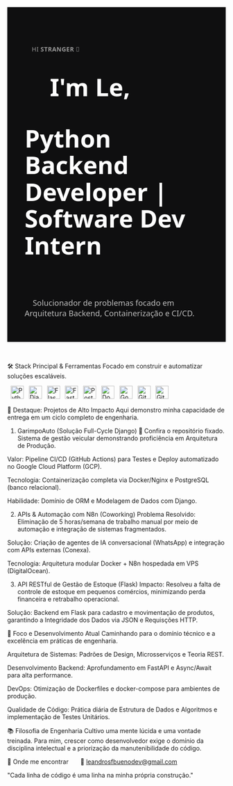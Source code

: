 <div style="font-family: 'Segoe UI', sans-serif; background-color: #0f0f10; color: #fff; padding: 40px;">

    <p style="font-size: 14px; color: #999; margin: 0 0 12px 0; letter-spacing: 0.5px;">     HI <strong>STRANGER</strong> 👋   </p>

    <h1 style="font-size: 56px; line-height: 1.1; font-weight: 700; margin: 0; color: #fff;">     I'm Le,


Python Backend Developer | Software Dev Intern   </h1>

    <div style="margin-top: 8px; font-size: 18px; color: #bbb; font-weight: 400;">     Solucionador de problemas focado em Arquitetura Backend, Containerização e CI/CD.   </div>

</div>

<div style="height: 32px;"></div>

🛠 Stack Principal & Ferramentas
Focado em construir e automatizar soluções escaláveis.

<p align="left">   <img src="https://cdn.jsdelivr.net/gh/devicons/devicon@latest/icons/python/python-original.svg" width="30" title="Python"/>   <img src="https://cdn.jsdelivr.net/gh/devicons/devicon@latest/icons/django/django-plain.svg" width="30" title="Django"/>   <img src="https://cdn.jsdelivr.net/gh/devicons/devicon@latest/icons/flask/flask-original.svg" width="30" title="Flask"/>   <img src="https://cdn.jsdelivr.net/gh/devicons/devicon@latest/icons/fastapi/fastapi-original.svg" width="30" title="FastAPI"/>   <img src="https://cdn.jsdelivr.net/gh/devicons/devicon@latest/icons/postgresql/postgresql-original.svg" width="30" title="PostgreSQL"/>   <img src="https://cdn.jsdelivr.net/gh/devicons/devicon@latest/icons/docker/docker-original.svg" width="30" title="Docker"/>   <img src="https://cdn.jsdelivr.net/gh/devicons/devicon@latest/icons/googlecloud/googlecloud-original.svg" width="30" title="Google Cloud Platform"/>   <img src="https://cdn.jsdelivr.net/gh/devicons/devicon@latest/icons/git/git-original.svg" width="30" title="Git"/>   <img src="https://cdn.jsdelivr.net/gh/devicons/devicon@latest/icons/githubactions/githubactions-original.svg" width="30" title="GitHub Actions"/> </p>

🚀 Destaque: Projetos de Alto Impacto
Aqui demonstro minha capacidade de entrega em um ciclo completo de engenharia.

1. GarimpoAuto (Solução Full-Cycle Django) 🥇
Confira o repositório fixado. Sistema de gestão veicular demonstrando proficiência em Arquitetura de Produção.

Valor: Pipeline CI/CD (GitHub Actions) para Testes e Deploy automatizado no Google Cloud Platform (GCP).

Tecnologia: Containerização completa via Docker/Nginx e PostgreSQL (banco relacional).

Habilidade: Domínio de ORM e Modelagem de Dados com Django.

2. APIs & Automação com N8n (Coworking)
Problema Resolvido: Eliminação de 5 horas/semana de trabalho manual por meio de automação e integração de sistemas fragmentados.

Solução: Criação de agentes de IA conversacional (WhatsApp) e integração com APIs externas (Conexa).

Tecnologia: Arquitetura modular Docker + N8n hospedada em VPS (DigitalOcean).

3. API RESTful de Gestão de Estoque (Flask)
Impacto: Resolveu a falta de controle de estoque em pequenos comércios, minimizando perda financeira e retrabalho operacional.

Solução: Backend em Flask para cadastro e movimentação de produtos, garantindo a Integridade dos Dados via JSON e Requisções HTTP.

🎯 Foco e Desenvolvimento Atual
Caminhando para o domínio técnico e a excelência em práticas de engenharia.

Arquitetura de Sistemas: Padrões de Design, Microsserviços e Teoria REST.

Desenvolvimento Backend: Aprofundamento em FastAPI e Async/Await para alta performance.

DevOps: Otimização de Dockerfiles e docker-compose para ambientes de produção.

Qualidade de Código: Prática diária de Estrutura de Dados e Algoritmos e implementação de Testes Unitários.

📚 Filosofia de Engenharia
Cultivo uma mente lúcida e uma vontade treinada. Para mim, crescer como desenvolvedor exige o domínio da disciplina intelectual e a priorização da manutenibilidade do código.

📍 Onde me encontrar
      📧 leandrosfbuenodev@gmail.com

"Cada linha de código é uma linha na minha própria construção."
